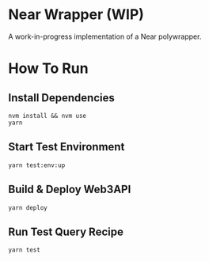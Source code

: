 # Near Wrapper (WIP)
A work-in-progress implementation of a Near polywrapper.

# How To Run

## Install Dependencies
`nvm install && nvm use`  
`yarn`  

## Start Test Environment
`yarn test:env:up`  

## Build & Deploy Web3API
`yarn deploy`  

## Run Test Query Recipe
`yarn test`  

